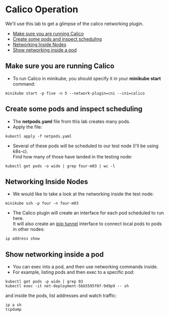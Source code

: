 # Calico Operation

We'll use this lab to get a glimpse of the calico networking plugin.

- [Make sure you are running Calico](#Make-sure-you-are-running-Calico)
- [Create some pods and inspect scheduling](#Create-some-pods-and-inspect-scheduling)
- [Networking Inside Nodes](#Networking-Inside-Nodes)
- [Show networking inside a pod](#Show-networking-inside-a-pod)


## Make sure you are running Calico

- To run Calico in minikube, you should specify it in your **minikube start** command:  
```
minikube start -p five -n 5 --network-plugin=cni --cni=calico
```

## Create some pods and inspect scheduling

- The **netpods.yaml** file from this lab creates many pods.
- Apply the file:  
```
kubectl apply -f netpods.yaml
```
- Several of these pods will be scheduled to our test node (I'll be using k8s-c).  
Find how many of those have landed in the testing node:  
```
kubectl get pods -o wide | grep four-m03 | wc -l
```

## Networking Inside Nodes

- We would like to take a look at the networking inside the test node:  
```
minikube ssh -p four -n four-m03
```
- The Calico plugin will create an interface for each pod scheduled to run here.  
It will also create an [ipip tunnel](https://datatracker.ietf.org/doc/html/rfc2003) interface to connect local pods to pods in other nodes:  
```
ip address show
```

## Show networking inside a pod

- You can exec into a pod, and then use networking commands inside.
- For example, listing pods and then exec to a specific pod:  
```
kubectl get pods -p wide | grep 03
kubectl exec -it net-deployment-5bb5595f8f-9d9p9 -- sh
```
and inside the pods, list addresses and watch traffic:  
```
ip a sh
tcpdump
```
  